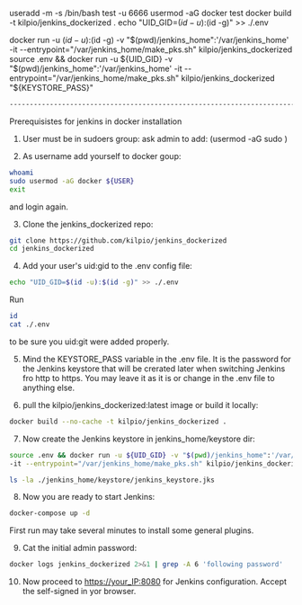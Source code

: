 useradd -m -s /bin/bash test -u 6666
usermod -aG docker test
docker build -t kilpio/jenkins_dockerized .
echo "UID_GID=$(id -u):$(id -g)" >> ./.env

docker run -u $(id -u):$(id -g) -v "$(pwd)/jenkins_home":'/var/jenkins_home' -it --entrypoint="/var/jenkins_home/make_pks.sh" kilpio/jenkins_dockerized
source .env && docker run -u ${UID_GID} -v "$(pwd)/jenkins_home":'/var/jenkins_home' -it --entrypoint="/var/jenkins_home/make_pks.sh" kilpio/jenkins_dockerized "${KEYSTORE_PASS}"

```bash
------------------------------------------------------------------------------------------------------------------------
```

Prerequisistes for jenkins in docker installation 

1. User must be in sudoers group:
ask admin to add: (usermod -aG sudo <username>)

2. As username add yourself to docker goup:

```bash
whoami
sudo usermod -aG docker ${USER}
exit
```

and login again.

3. Clone the jenkins_dockerized repo:

```bash
git clone https://github.com/kilpio/jenkins_dockerized
cd jenkins_dockerized
```

4. Add your user's uid:gid to the .env config file:

```bash
echo "UID_GID=$(id -u):$(id -g)" >> ./.env
```

Run 
```bash
id
cat ./.env
```
to be sure you uid:git were added properly.

5. Mind the KEYSTORE_PASS variable in the .env file. It is the password for the Jenkins keystore that will be crerated later when switching Jenkins fro http to https.
You may leave it as it is or change in the .env file to anything else.

6. pull the kilpio/jenkins_dockerized:latest image or build it locally:

```bash
docker build --no-cache -t kilpio/jenkins_dockerized .
```

7. Now create the Jenkins keystore in jenkins_home/keystore dir:

```bash
source .env && docker run -u ${UID_GID} -v "$(pwd)/jenkins_home":'/var/jenkins_home' \
-it --entrypoint="/var/jenkins_home/make_pks.sh" kilpio/jenkins_dockerized "${KEYSTORE_PASS}"

ls -la ./jenkins_home/keystore/jenkins_keystore.jks
```

8. Now you are ready to start Jenkins:

```bash
docker-compose up -d
```

First run may take several minutes to install some general plugins.


9. Cat the initial admin password:

```bash
docker logs jenkins_dockerized 2>&1 | grep -A 6 'following password'
```
10. Now proceed to <https://your_IP:8080> for Jenkins configuration. Accept the self-signed  in yor browser.
